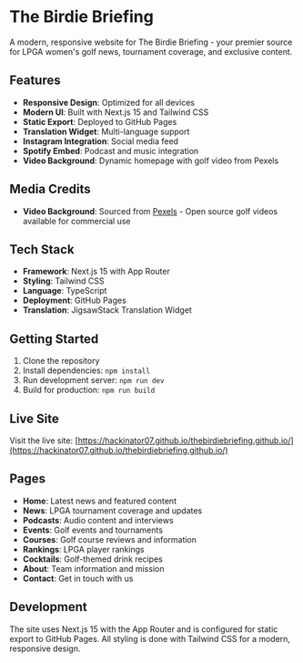 # The Birdie Briefing

A modern, responsive website for The Birdie Briefing - your premier source for LPGA women's golf news, tournament coverage, and exclusive content.

## Features

- **Responsive Design**: Optimized for all devices
- **Modern UI**: Built with Next.js 15 and Tailwind CSS
- **Static Export**: Deployed to GitHub Pages
- **Translation Widget**: Multi-language support
- **Instagram Integration**: Social media feed
- **Spotify Embed**: Podcast and music integration
- **Video Background**: Dynamic homepage with golf video from Pexels

## Media Credits

- **Video Background**: Sourced from [Pexels](https://www.pexels.com/search/videos/open%20source%20golf/) - Open source golf videos available for commercial use

## Tech Stack

- **Framework**: Next.js 15 with App Router
- **Styling**: Tailwind CSS
- **Language**: TypeScript
- **Deployment**: GitHub Pages
- **Translation**: JigsawStack Translation Widget

## Getting Started

1. Clone the repository
2. Install dependencies: `npm install`
3. Run development server: `npm run dev`
4. Build for production: `npm run build`

## Live Site

Visit the live site: [https://hackinator07.github.io/thebirdiebriefing.github.io/](https://hackinator07.github.io/thebirdiebriefing.github.io/)

## Pages

- **Home**: Latest news and featured content
- **News**: LPGA tournament coverage and updates
- **Podcasts**: Audio content and interviews
- **Events**: Golf events and tournaments
- **Courses**: Golf course reviews and information
- **Rankings**: LPGA player rankings
- **Cocktails**: Golf-themed drink recipes
- **About**: Team information and mission
- **Contact**: Get in touch with us

## Development

The site uses Next.js 15 with the App Router and is configured for static export to GitHub Pages. All styling is done with Tailwind CSS for a modern, responsive design.
